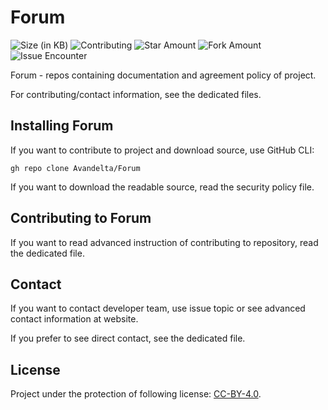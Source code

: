 # Forum

![Size (in KB)](https://img.shields.io/github/repo-size/Avandelta/Forum)
![Contributing](https://img.shields.io/github/contributors/Avandelta/Forum)
![Star Amount](https://img.shields.io/github/stars/Avandelta/Forum?style=social)
![Fork Amount](https://img.shields.io/github/forks/Avandelta/Forum?style=social)
![Issue Encounter](https://img.shields.io/github/issues/Avandelta/Forum?logo=github&style=social)

Forum - repos containing documentation and agreement policy of project.

For contributing/contact information, see the dedicated files.

## Installing Forum

If you want to contribute to project and download source, use GitHub CLI:

`gh repo clone Avandelta/Forum`

If you want to download the readable source, read the security policy file.

## Contributing to Forum

If you want to read advanced instruction of contributing to repository, read the dedicated file.

## Contact

If you want to contact developer team, use issue topic or see advanced contact information at website.

If you prefer to see direct contact, see the dedicated file.

## License

Project under the protection of following license: [CC-BY-4.0](https://github.com/Avandelta/Fabrica/blob/main/LICENSE).
